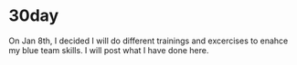 # 30day

On Jan 8th,  I decided I will do different trainings and excercises to enahce my blue team skills.  I will post what I have done here.
